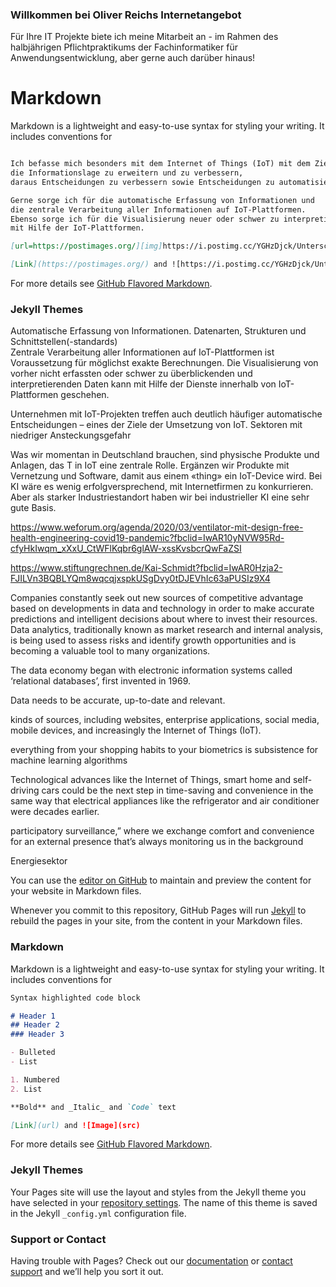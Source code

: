 ### Willkommen bei Oliver Reichs Internetangebot

Für Ihre IT Projekte biete ich meine Mitarbeit an - im Rahmen des halbjährigen Pflichtpraktikums der Fachinformatiker für Anwendungsentwicklung, aber gerne auch darüber hinaus! 

# Markdown
Markdown is a lightweight and easy-to-use syntax for styling your writing. It includes conventions for
```markdown

Ich befasse mich besonders mit dem Internet of Things (IoT) mit dem Ziel, 
die Informationslage zu erweitern und zu verbessern, 
daraus Entscheidungen zu verbessern sowie Entscheidungen zu automatisieren.

Gerne sorge ich für die automatische Erfassung von Informationen und 
die zentrale Verarbeitung aller Informationen auf IoT-Plattformen. 
Ebenso sorge ich für die Visualisierung neuer oder schwer zu interpretierender Daten 
mit Hilfe der IoT-Plattformen. 

[url=https://postimages.org/][img]https://i.postimg.cc/YGHzDjck/Unterschrift-OR.png[/img][/url]

[Link](https://postimages.org/) and ![https://i.postimg.cc/YGHzDjck/Unterschrift-OR.png[/img(src)
```

For more details see [GitHub Flavored Markdown](https://guides.github.com/features/mastering-markdown/).

### Jekyll Themes



Automatische Erfassung von Informationen. 
Datenarten,  Strukturen  und  Schnittstellen(-standards)  
Zentrale Verarbeitung aller Informationen auf IoT-Plattformen ist Voraussetzung für möglichst exakte Berechnungen. 
Die  Visualisierung  von  vorher  nicht  erfassten oder  schwer  zu  überblickenden  und  interpretierenden Daten  kann mit  Hilfe  der  Dienste  innerhalb  von  IoT-Plattformen  geschehen. 

Unternehmen mit IoT-Projekten treffen auch deutlich häufiger automatische Entscheidungen – eines der Ziele der Umsetzung von IoT.
Sektoren mit niedriger Ansteckungsgefahr

Was wir momentan in Deutschland brauchen, sind physische Produkte und Anlagen, das T in IoT eine zentrale Rolle. 
Ergänzen wir Produkte mit Vernetzung und Software, damit aus einem «thing» ein IoT-Device wird. 
Bei KI wäre es wenig erfolgversprechend, mit Internetfirmen zu konkurrieren. Aber als starker Industriestandort haben wir bei industrieller KI eine sehr gute Basis. 

https://www.weforum.org/agenda/2020/03/ventilator-mit-design-free-health-engineering-covid19-pandemic?fbclid=IwAR10yNVW95Rd-cfyHkIwqm_xXxU_CtWFlKqbr6glAW-xssKvsbcrQwFaZSI

https://www.stiftungrechnen.de/Kai-Schmidt?fbclid=IwAR0Hzja2-FJILVn3BQBLYQm8wqcqjxspkUSgDvy0tDJEVhIc63aPUSIz9X4



Companies constantly seek out new sources of competitive advantage based on developments in data and technology in order to make accurate predictions and intelligent decisions about where to invest their resources. Data analytics, traditionally known as market research and internal analysis, is being used to assess risks and identify growth opportunities and is becoming a valuable tool to many organizations. 


The data economy began with electronic information systems called ‘relational databases’, first invented in 1969. 

Data needs to be accurate, up-to-date and relevant. 

kinds of sources, including websites, enterprise applications, social media, mobile devices, and increasingly the Internet of Things (IoT).

everything from your shopping habits to your biometrics is subsistence for machine learning algorithms 

Technological advances like the Internet of Things, smart home and self-driving cars could be the next step in time-saving and convenience in the same way 
that electrical appliances like the refrigerator and air conditioner were decades earlier.

participatory surveillance,” where we exchange comfort and convenience for an external presence that’s always monitoring us in the background


Energiesektor






You can use the [editor on GitHub](https://github.com/OliveR4711/GitPage/edit/master/README.md) to maintain and preview the content for your website in Markdown files.

Whenever you commit to this repository, GitHub Pages will run [Jekyll](https://jekyllrb.com/) to rebuild the pages in your site, from the content in your Markdown files.

### Markdown

Markdown is a lightweight and easy-to-use syntax for styling your writing. It includes conventions for

```markdown
Syntax highlighted code block

# Header 1
## Header 2
### Header 3

- Bulleted
- List

1. Numbered
2. List

**Bold** and _Italic_ and `Code` text

[Link](url) and ![Image](src)
```

For more details see [GitHub Flavored Markdown](https://guides.github.com/features/mastering-markdown/).

### Jekyll Themes

Your Pages site will use the layout and styles from the Jekyll theme you have selected in your [repository settings](https://github.com/OliveR4711/GitPage/settings). The name of this theme is saved in the Jekyll `_config.yml` configuration file.

### Support or Contact

Having trouble with Pages? Check out our [documentation](https://help.github.com/categories/github-pages-basics/) or [contact support](https://github.com/contact) and we’ll help you sort it out.
